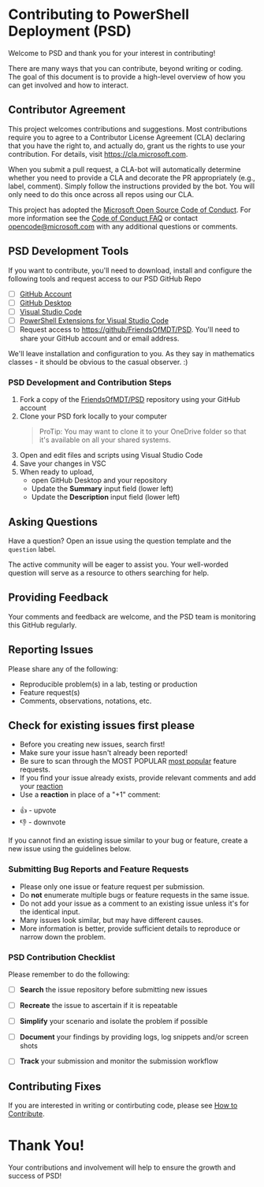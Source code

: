 # Contributing to PowerShell Deployment (PSD)

Welcome to PSD and thank you for your interest in contributing!

There are many ways that you can contribute, beyond writing or coding. The goal of this document is to provide a high-level overview of how you can get involved and how to interact.

## Contributor Agreement
This project welcomes contributions and suggestions.  Most contributions require you to agree to a Contributor License Agreement (CLA) declaring that you have the right to, and actually do, grant us
the rights to use your contribution. For details, visit https://cla.microsoft.com.

When you submit a pull request, a CLA-bot will automatically determine whether you need to provide a CLA and decorate the PR appropriately (e.g., label, comment). Simply follow the instructions provided by the bot. You will only need to do this once across all repos using our CLA.

This project has adopted the [Microsoft Open Source Code of Conduct](https://opensource.microsoft.com/codeofconduct/).
For more information see the [Code of Conduct FAQ](https://opensource.microsoft.com/codeofconduct/faq/) or
contact [opencode@microsoft.com](mailto:opencode@microsoft.com) with any additional questions or comments.

## PSD Development Tools
If you want to contribute, you'll need to download, install and configure the following tools and request access to our PSD GitHub Repo
- [ ] [GitHub Account](http://github.com)
- [ ] [GitHub Desktop](https://desktop.github.com)
- [ ] [Visual Studio Code](https://code.visualstudio.com)
- [ ] [PowerShell Extensions for Visual Studio Code](https://marketplace.visualstudio.com/items?itemName=ms-vscode.PowerShell)
- [ ] Request access to [https://github/FriendsOfMDT/PSD](https://github.com/FriendsOfMDT/PSD). You'll need to share your GitHub account and or email address.

We'll leave installation and configuration to you. As they say in mathematics classes - it should be obvious to the casual observer. :)

### PSD Development and Contribution Steps
1. Fork a copy of the [FriendsOfMDT/PSD](https://github.com/FriendsOfMDT/PSD) repository using your GitHub account
1. Clone your PSD fork locally to your computer
    > ProTip: You may want to clone it to your OneDrive folder so that it's available on all your shared systems.
1. Open and edit files and scripts using Visual Studio Code
1. Save your changes in VSC
1. When ready to upload, 
    - open GitHub Desktop and your repository
    - Update the **Summary** input field (lower left)
    - Update the **Description** input field (lower left)


## Asking Questions
Have a question? Open an issue using the question template and the `question` label.  

The active community will be eager to assist you. Your well-worded question will serve as a resource to others searching for help.

## Providing Feedback

Your comments and feedback are welcome, and the PSD team is monitoring this GitHub regularly.

## Reporting Issues

Please share any of the following:
- Reproducible problem(s) in a lab, testing or production
- Feature request(s) 
- Comments, observations, notations, etc.

## Check for existing issues first please

- Before you creating new issues, search first! 
- Make sure your issue hasn't already been reported!
- Be sure to scan through the MOST POPULAR [most popular](https://github.com/<somelink>) feature requests.
- If you find your issue already exists, provide relevant comments and add your [reaction](https://github.com/<somelink>)
- Use a **reaction** in place of a "+1" comment:
* 👍 - upvote
* 👎 - downvote

If you cannot find an existing issue similar to your bug or feature, create a new issue using the guidelines below.

### Submitting Bug Reports and Feature Requests

- Please only one issue or feature request per submission. 
- Do **not** enumerate multiple bugs or feature requests in the same issue.
- Do not add your issue as a comment to an existing issue unless it's for the identical input. 
- Many issues look similar, but may have different causes.
- More information is better, provide sufficient details to reproduce or narrow down the problem. 

### PSD Contribution Checklist
Please remember to do the following:

* [ ] **Search** the issue repository before submitting new issues

* [ ] **Recreate** the issue to ascertain if it is repeatable

* [ ] **Simplify** your scenario and isolate the problem if possible

* [ ] **Document** your findings by providing logs, log snippets and/or screen shots

* [ ] **Track** your submission and monitor the submission workflow

## Contributing Fixes

If you are interested in writing or contirbuting code,
please see [How to Contribute](https://somelink).

# Thank You!
Your contributions and involvement will help to ensure the growth and success of PSD!
